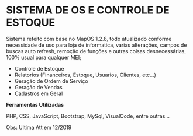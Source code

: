 # SISTEMA DE OS E CONTROLE DE ESTOQUE

Sistema refeito com base no MapOS 1.2.8, todo atualizado conforme necessidade de uso para loja de informatica, varias alterações, campos de buscas auto refresh, remoção de funções e outras coisas desnecessárias, 100% usual para qualquer MEI;

* Controle de Estoque
* Relatorios (Financeiros, Estoque, Usuarios, Clientes, etc...)
* Geração de Ordem de Serviço
* Geração de Vendas
* Cadastros em Geral



**Ferramentas Utilizadas**

PHP, CSS, JavaScript, Bootstrap, MySql, VisualCode, entre outras...

Obs: Ultima Att em 12/2019